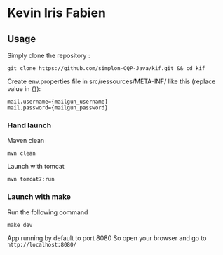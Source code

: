 # Kevin Iris Fabien

## Usage
Simply clone the repository :
```
git clone https://github.com/simplon-CQP-Java/kif.git && cd kif
```

Create env.properties file in src/ressources/META-INF/ like this (replace value in {}):
```
mail.username={mailgun_username}
mail.password={mailgun_password}
```

### Hand launch
Maven clean
```
mvn clean
```

Launch with tomcat
```
mvn tomcat7:run
```

### Launch with make
Run the following command
```
make dev
```

App running by default to port 8080
So open your browser and go to ```http://localhost:8080/```
